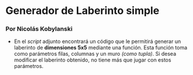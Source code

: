 # Generador de Laberinto simple
### Por Nicolás Kobylanski
- En el *script* adjunto encontrará un código que le permitirá generar un laberinto de **dimensiones 5x5** mediante una función. Esta función toma como parámetros filas, columnas y un muro *(como tupla)*. Si desea modificar el laberinto obtenido, no tiene más que jugar con estos parámetros.
